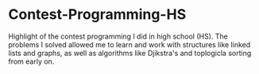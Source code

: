 # Contest-Programming-HS
Highlight of the contest programming I did in high school (HS). The problems I solved allowed me to learn and work with structures like linked lists and graphs, as well as algorithms like Djikstra's and toplogicla sorting from early on.
